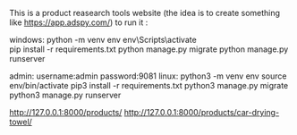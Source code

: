 ﻿This is a product reasearch tools website (the idea is to create something like https://app.adspy.com/)
to run it :

windows:
python -m venv env
env\Scripts\activate  
pip install -r requirements.txt
python manage.py migrate
python manage.py runserver  


admin:
username:admin
password:9081
linux:
python3 -m venv env
source env/bin/activate 
pip3 install -r requirements.txt 
python3 manage.py migrate
python3 manage.py runserver 


http://127.0.0.1:8000/products/
http://127.0.0.1:8000/products/car-drying-towel/
